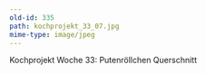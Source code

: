 ```yaml
---
old-id: 335
path: kochprojekt_33_07.jpg
mime-type: image/jpeg
---
```

Kochprojekt Woche 33:
Putenröllchen Querschnitt
